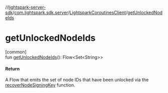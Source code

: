 //[lightspark-server-sdk](../../../index.md)/[com.lightspark.sdk.server](../index.md)/[LightsparkCoroutinesClient](index.md)/[getUnlockedNodeIds](get-unlocked-node-ids.md)

# getUnlockedNodeIds

[common]\
fun [getUnlockedNodeIds](get-unlocked-node-ids.md)(): Flow&lt;Set&lt;String&gt;&gt;

#### Return

A Flow that emits the set of node IDs that have been unlocked via the [recoverNodeSigningKey](recover-node-signing-key.md) function.
